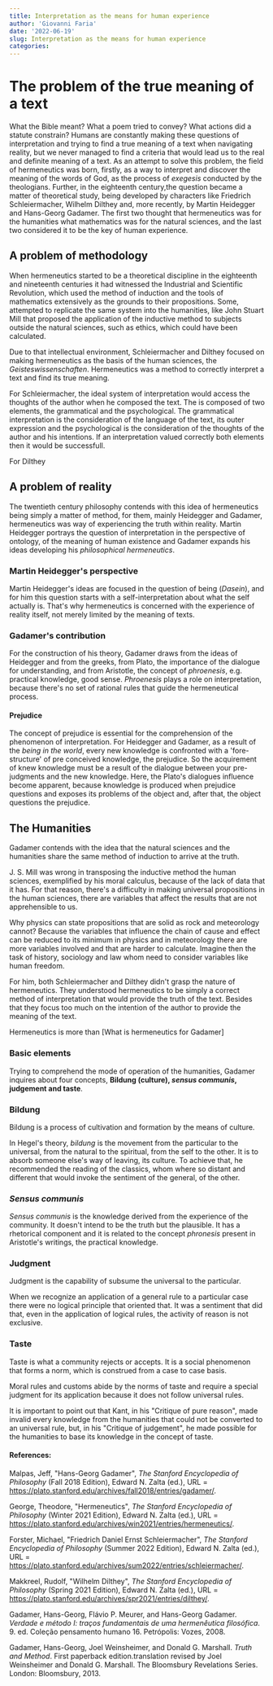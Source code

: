 ```yaml
---
title: Interpretation as the means for human experience 
author: 'Giovanni Faria'
date: '2022-06-19'
slug: Interpretation as the means for human experience 
categories: 
---
```


# The problem of the true meaning of a text

What the Bible meant? What a poem tried to convey? What actions did a statute constrain? Humans are constantly making these questions of interpretation and trying to find a true meaning of a text when navigating reality, but we never managed to find a criteria that would lead us to the real and definite meaning of a text. As an attempt to solve this problem, the field of hermeneutics was born, firstly, as a way to interpret and discover the meaning of the words of God, as the process of *exegesis* conducted by the theologians. Further, in the eighteenth century,the question became a matter of theoretical study, being developed by characters like Friedrich Schleiermacher, Wilhelm Dilthey and, more recently, by Martin Heidegger and Hans-Georg Gadamer. The first two thought that hermeneutics was for the humanities what mathematics was for the natural sciences, and the last two considered it to be the key of human experience. 



## A problem of methodology

When hermeneutics started to be a theoretical discipline in the eighteenth and nineteenth centuries it had witnessed the Industrial and Scientific Revolution, which used the method of induction and the tools of mathematics extensively as the grounds to their propositions. Some, attempted to replicate the same system into the humanities, like John Stuart Mill that proposed the application of the inductive method to subjects outside the natural sciences, such as ethics, which could have been calculated.

Due to that intellectual environment, Schleiermacher and Dilthey focused on making hermeneutics as the basis of the human sciences, the *Geisteswissenschaften*. Hermeneutics was a method to correctly interpret a text and find its true meaning. 

For Schleiermacher, the ideal system of interpretation would access the thoughts of the author when he composed the text. The is composed of two elements, the grammatical  and the psychological. The grammatical interpretation is the consideration of the language of the text, its outer expression and the psychological is the consideration of the thoughts of the author and his intentions. If an interpretation valued correctly both elements then it would be successfull. 

For Dilthey

## A problem of reality 

The twentieth century philosophy contends with this idea of hermeneutics being simply a matter of method, for them, mainly Heidegger and Gadamer, hermeneutics was way of experiencing the truth within reality. Martin Heidegger portrays the question of interpretation in the perspective of ontology, of the meaning of human existence  and Gadamer expands his ideas developing his *philosophical hermeneutics*.



### Martin Heidegger's perspective 

Martin Heidegger's ideas are focused in the question of being (*Dasein*), and for him this question starts with a self-interpretation about what the self actually is. That's why hermeneutics is concerned with the experience of reality itself, not merely limited by the meaning of texts. 



### Gadamer's contribution 

For the construction of his theory, Gadamer draws from the ideas of Heidegger and from the greeks,  from Plato, the importance of the dialogue for understanding, and from Aristotle, the concept of *phroenesis*, e.g. practical knowledge, good sense. *Phroenesis* plays a role on interpretation, because there's no set of rational rules that guide the hermeneutical process. 

#### Prejudice 

The concept of prejudice is essential for the comprehension of the phenomenon of interpretation. For Heidegger and Gadamer, as a result of the *being in the world*, every new knowledge is confronted with a 'fore-structure' of pre conceived knowledge, the prejudice. So the acquirement of knew knowledge must be a result of the dialogue between your pre-judgments and the new knowledge. Here, the Plato's dialogues influence become apparent, because knowledge is produced when prejudice questions and exposes its problems of the object and, after that, the object questions the prejudice.  		





## The Humanities 


Gadamer contends with the idea that the natural sciences and the humanities share the same method of induction to arrive at the truth. 

J. S. Mill was wrong in transposing the inductive method the human sciences, exemplified by his moral calculus, because of the lack of data that it has. For that reason, there's a difficulty in making universal propositions in the human sciences, there are variables that affect the results that are not apprehensible to us. 

Why physics can state propositions that are solid as rock and meteorology cannot? Because the variables that influence the chain of cause and effect can be reduced to its minimum in physics and in meteorology there are more variables involved and that are harder to calculate. Imagine then the task of history, sociology and law whom need to consider variables like human freedom.

For him, both Schleiermacher and Dilthey didn't grasp the nature of hermeneutics. They understood hermeneutics to be simply a correct method of interpretation that would provide the truth of the text. Besides that they focus too much on the intention of the author to provide the meaning of the text. 

Hermeneutics is more than [What is hermeneutics for Gadamer]



### Basic elements 

Trying to comprehend the mode of operation of the humanities, Gadamer inquires about four concepts, **Bildung (culture), *sensus communis*, judgement and taste**.



### Bildung 

Bildung is a process of cultivation and formation by the means of culture.

In Hegel's theory, *bildung* is the movement from the particular to the universal, from the natural to the spiritual, from the self to the other. It is to absorb someone else's way of leaving, its culture. To achieve that, he recommended the reading of the classics, whom where so distant and different that would invoke the sentiment of the general, of the other.

### *Sensus communis*

*Sensus communis* is the knowledge derived from the experience of the community. It doesn't intend to be the truth but the plausible. It has a rhetorical component and it is related to the concept *phronesis* present in Aristotle's writings, the practical knowledge.  

### Judgment 

Judgment is the capability of subsume the universal to the particular. 

When we recognize an application of a general rule to a particular case there were no logical principle that oriented that. It was a sentiment that did that, even in the application of logical rules, the activity of reason is not exclusive. 

### Taste 

Taste is what a community rejects or accepts. It is a social phenomenon that forms a norm, which is construed from a case to case basis.


Moral rules and customs abide by the norms of taste and require a special judgment for its application because it does not follow universal rules. 

It is important to point  out that Kant, in his "Critique of pure reason", made invalid every knowledge from the humanities that could not be converted to an universal rule, but, in his "Critique of judgement", he made possible for the humanities to base its knowledge in the concept of taste. 



#### References: 

Malpas, Jeff, "Hans-Georg Gadamer", *The Stanford Encyclopedia of Philosophy*  (Fall 2018 Edition), Edward N. Zalta (ed.),  URL = <https://plato.stanford.edu/archives/fall2018/entries/gadamer/>.



George, Theodore, "Hermeneutics", *The Stanford Encyclopedia of Philosophy*  (Winter 2021 Edition), Edward N. Zalta (ed.),  URL = <https://plato.stanford.edu/archives/win2021/entries/hermeneutics/>.



Forster, Michael, "Friedrich Daniel Ernst Schleiermacher", *The Stanford Encyclopedia of Philosophy*  (Summer 2022 Edition), Edward N. Zalta (ed.),  URL = <https://plato.stanford.edu/archives/sum2022/entries/schleiermacher/>. 



Makkreel, Rudolf, "Wilhelm Dilthey", *The Stanford Encyclopedia of Philosophy*  (Spring 2021 Edition), Edward N. Zalta (ed.),  URL = <https://plato.stanford.edu/archives/spr2021/entries/dilthey/>. 



Gadamer, Hans-Georg, Flávio P. Meurer, and Hans-Georg Gadamer. *Verdade e método I: traços fundamentais de uma hermenêutica filosófica*. 9. ed. Coleção pensamento humano 16. Petrópolis: Vozes, 2008.



Gadamer, Hans-Georg, Joel Weinsheimer, and Donald G. Marshall. *Truth and Method*. First paperback edition.translation revised by Joel Weinsheimer and Donald G. Marshall. The Bloomsbury Revelations Series. London: Bloomsbury, 2013.